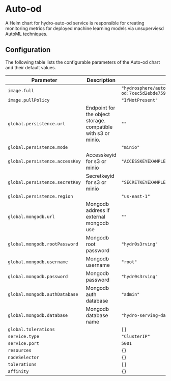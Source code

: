 
Auto-od
===========

A Helm chart for hydro-auto-od service is responsible for creating monitoring metrics for deployed machine learning models via unsuperviesd AutoML techniques.


## Configuration

The following table lists the configurable parameters of the Auto-od chart and their default values.

| Parameter                | Description             | Default        |
| ------------------------ | ----------------------- | -------------- |
| `image.full` |  | `"hydrosphere/auto-od:7cec5d2ebde759e1001b0e8d9a3578e13572e96e"` |
| `image.pullPolicy` |  | `"IfNotPresent"` |
| `global.persistence.url` | Endpoint for the object storage. compatible with s3 or minio. | `""` |
| `global.persistence.mode` |  | `"minio"` |
| `global.persistence.accessKey` | Accesskeyid for s3 or minio | `"ACCESSKEYEXAMPLE"` |
| `global.persistence.secretKey` | Secretkeyid for s3 or minio | `"SECRETKEYEXAMPLE"` |
| `global.persistence.region` |  | `"us-east-1"` |
| `global.mongodb.url` | Mongodb address if external mongodb use | `""` |
| `global.mongodb.rootPassword` | Mongodb root password | `"hydr0s3rving"` |
| `global.mongodb.username` | Mongodb username | `"root"` |
| `global.mongodb.password` | Mongodb password | `"hydr0s3rving"` |
| `global.mongodb.authDatabase` | Mongodb auth database | `"admin"` |
| `global.mongodb.database` | Mongodb database name | `"hydro-serving-data-profiler"` |
| `global.tolerations` |  | `[]` |
| `service.type` |  | `"ClusterIP"` |
| `service.port` |  | `5001` |
| `resources` |  | `{}` |
| `nodeSelector` |  | `{}` |
| `tolerations` |  | `[]` |
| `affinity` |  | `{}` |





